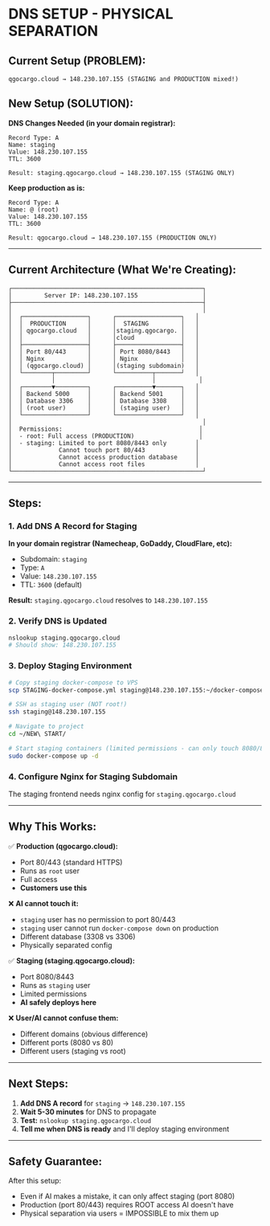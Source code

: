 # DNS SETUP - PHYSICAL SEPARATION

## Current Setup (PROBLEM):
```
qgocargo.cloud → 148.230.107.155 (STAGING and PRODUCTION mixed!)
```

## New Setup (SOLUTION):

**DNS Changes Needed (in your domain registrar):**

```
Record Type: A
Name: staging
Value: 148.230.107.155
TTL: 3600

Result: staging.qgocargo.cloud → 148.230.107.155 (STAGING ONLY)
```

**Keep production as is:**
```
Record Type: A
Name: @ (root)
Value: 148.230.107.155
TTL: 3600

Result: qgocargo.cloud → 148.230.107.155 (PRODUCTION ONLY)
```

---

## Current Architecture (What We're Creating):

```
┌─────────────────────────────────────────────────────┐
│         Server IP: 148.230.107.155                  │
├─────────────────────────────────────────────────────┤
│                                                     │
│  ┌──────────────────┐      ┌──────────────────┐   │
│  │  PRODUCTION      │      │  STAGING         │   │
│  │ qgocargo.cloud   │      │staging.qgocargo. │   │
│  │                  │      │cloud             │   │
│  ├──────────────────┤      ├──────────────────┤   │
│  │ Port 80/443      │      │ Port 8080/8443   │   │
│  │ Nginx            │      │ Nginx            │   │
│  │ (qgocargo.cloud) │      │(staging subdomain)   │
│  └────────┬─────────┘      └──────────┬───────┘   │
│           │                           │            │
│  ┌────────▼─────────┐      ┌──────────▼───────┐   │
│  │ Backend 5000     │      │ Backend 5001     │   │
│  │ Database 3306    │      │ Database 3308    │   │
│  │ (root user)      │      │ (staging user)   │   │
│  └──────────────────┘      └──────────────────┘   │
│                                                     │
│  Permissions:                                      │
│  - root: Full access (PRODUCTION)                  │
│  - staging: Limited to port 8080/8443 only        │
│             Cannot touch port 80/443              │
│             Cannot access production database     │
│             Cannot access root files              │
└─────────────────────────────────────────────────────┘
```

---

## Steps:

### 1. Add DNS A Record for Staging
**In your domain registrar (Namecheap, GoDaddy, CloudFlare, etc):**

- Subdomain: `staging`
- Type: `A`
- Value: `148.230.107.155`
- TTL: `3600` (default)

**Result:** `staging.qgocargo.cloud` resolves to `148.230.107.155`

### 2. Verify DNS is Updated
```bash
nslookup staging.qgocargo.cloud
# Should show: 148.230.107.155
```

### 3. Deploy Staging Environment
```bash
# Copy staging docker-compose to VPS
scp STAGING-docker-compose.yml staging@148.230.107.155:~/docker-compose.yml

# SSH as staging user (NOT root!)
ssh staging@148.230.107.155

# Navigate to project
cd ~/NEW\ START/

# Start staging containers (limited permissions - can only touch 8080/8443)
sudo docker-compose up -d
```

### 4. Configure Nginx for Staging Subdomain
The staging frontend needs nginx config for `staging.qgocargo.cloud`

---

## Why This Works:

✅ **Production (qgocargo.cloud):**
- Port 80/443 (standard HTTPS)
- Runs as `root` user
- Full access
- **Customers use this**

❌ **AI cannot touch it:**
- `staging` user has no permission to port 80/443
- `staging` user cannot run `docker-compose down` on production
- Different database (3308 vs 3306)
- Physically separated config

✅ **Staging (staging.qgocargo.cloud):**
- Port 8080/8443
- Runs as `staging` user
- Limited permissions
- **AI safely deploys here**

❌ **User/AI cannot confuse them:**
- Different domains (obvious difference)
- Different ports (8080 vs 80)
- Different users (staging vs root)

---

## Next Steps:

1. **Add DNS A record** for `staging` → `148.230.107.155`
2. **Wait 5-30 minutes** for DNS to propagate
3. **Test:** `nslookup staging.qgocargo.cloud`
4. **Tell me when DNS is ready** and I'll deploy staging environment

---

## Safety Guarantee:

After this setup:
- Even if AI makes a mistake, it can only affect staging (port 8080)
- Production (port 80/443) requires ROOT access AI doesn't have
- Physical separation via users = IMPOSSIBLE to mix them up

